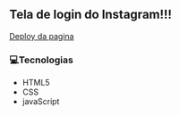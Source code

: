 ## Tela de login do Instagram!!!

<a target="_blank" href="https://viniciussilver.github.io/instagram-login-screen/project/#" >Deploy da pagina</a>

<h3>💻Tecnologias</h3>
 <ul>
 <li>HTML5</li>
 <li>CSS</li>
 <li>javaScript</li>
 </ul>

